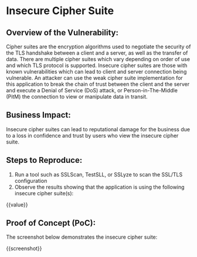# Insecure Cipher Suite

## Overview of the Vulnerability:

Cipher suites are the encryption algorithms used to negotiate the security of the TLS handshake between a client and a server, as well as the transfer of data. There are multiple cipher suites which vary depending on order of use and which TLS protocol is supported. Insecure cipher suites are those with known vulnerabilities which can lead to client and server connection being vulnerable.
An attacker can use the weak cipher suite implementation for this application to break the chain of trust between the client and the server and execute a Denial of Service (DoS) attack, or Person-in-The-Middle (PitM) the connection to view or manipulate data in transit.

## Business Impact:

Insecure cipher suites can lead to reputational damage for the business due to a loss in confidence and trust by users who view the insecure cipher suite.

## Steps to Reproduce:

1. Run a tool such as SSLScan, TestSLL, or SSLyze to scan the SSL/TLS configuration
1. Observe the results showing that the application is using the following insecure cipher suite(s):

{{value}}

## Proof of Concept (PoC):

The screenshot below demonstrates the insecure cipher suite:

{{screenshot}}

